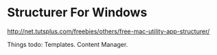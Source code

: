 Structurer For Windows
======================

http://net.tutsplus.com/freebies/others/free-mac-utility-app-structurer/

Things todo:
    Templates.
    Content Manager.
